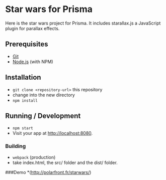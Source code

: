 # Star wars for Prisma

Here is the star wars project for Prisma. It includes starallax.js a JavaScript plugin for parallax effects.

## Prerequisites

* [Git](http://git-scm.com/)
* [Node.js](http://nodejs.org/) (with NPM)

## Installation

* `git clone <repository-url>` this repository
* change into the new directory
* `npm install`

## Running / Development

* `npm start`
* Visit your app at [http://localhost:8080](http://localhost:8080).


### Building

* `webpack` (production)
* take index.html, the src/ folder and the dist/ folder.

###Demo
*(http://polarfront.fr/starwars/)